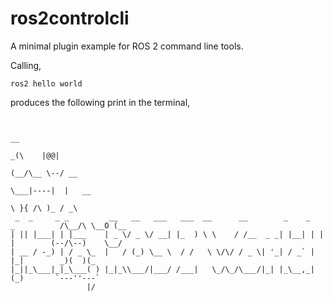 # ros2controlcli
A minimal plugin example for ROS 2 command line tools.

Calling,
```terminal
ros2 hello world
```

produces the following print in the terminal,
```terminal

                                                                                   __
                                                                           _(\    |@@|
                                                                          (__/\__ \--/ __
                                                                             \___|----|  |   __
                                                                                 \ }{ /\ )_ / _\
 _  _     _ _         __   __   ___   ___  __      __        _    _   _          /\__/\ \__O (__
| || |___| | |___    | _ \/ _ \/ __| |_  ) \ \    / /__  _ _| |__| | | |        (--/\--)    \__/
| __ / -_) | / _ \_  |   / (_) \__ \  / /   \ \/\/ / _ \| '_| / _` | |_|        _)(  )(_
|_||_\___|_|_\___( ) |_|_\\___/|___/ /___|   \_/\_/\___/|_| |_\__,_| (_)       `---''---`
                 |/
```
